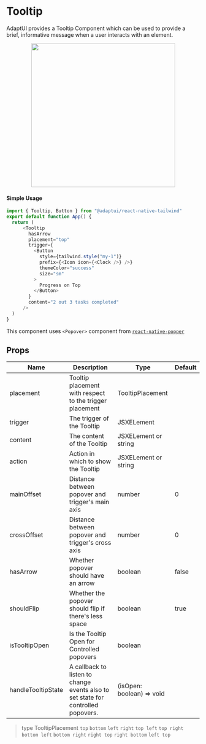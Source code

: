 # Tooltip

AdaptUI provides a Tooltip Component which can be used to provide a brief,
informative message when a user interacts with an element.

<div align='center'>
<img src="https://user-images.githubusercontent.com/35562287/208374706-a85e0bc5-f6c4-4ef4-8c6e-bfb42f69c349.png" style="width:375px;" />
</div>
  
#### Simple Usage

```js
import { Tooltip, Button } from "@adaptui/react-native-tailwind"
export default function App() {
  return (
      <Tooltip
        hasArrow
        placement="top"
        trigger={
          <Button
            style={tailwind.style("my-1")}
            prefix={<Icon icon={<Clock />} />}
            themeColor="success"
            size="sm"
          >
            Progress on Top
          </Button>
        }
        content="2 out 3 tasks completed"
      />
  )
}
```

This component uses `<Popover>` component from
[`react-native-popper`](https://github.com/intergalacticspacehighway/react-native-popper)

## Props

| Name               | Description                                                                      | Type                      | Default |
|--------------------|----------------------------------------------------------------------------------|---------------------------|---------|
| placement          | Tooltip placement with respect to the trigger placement                          | TooltipPlacement          |         |
| trigger            | The trigger of the Tooltip                                                       | JSXELement                |         |
| content            | The content of the Tooltip                                                       | JSXELement or string      |         |
| action             | Action in which to show the Tooltip                                              | JSXELement or string      |         |
| mainOffset         | Distance between popover and trigger's main axis                                 | number                    | 0       |
| crossOffset        | Distance between popover and trigger's cross axis                                | number                    | 0       |
| hasArrow           | Whether popover should have an arrow                                             | boolean                   | false   |
| shouldFlip         | Whether the popover should flip if there's less space                            | boolean                   | true    |
| isTooltipOpen      | Is the Tooltip Open for Controlled popovers                                      | boolean                   |         |
| handleTooltipState | A callback to listen to change events also to set state for controlled popovers. | (isOpen: boolean) => void |         |

> type TooltipPlacement `top` `bottom` `left` `right` `top left` `top right` `bottom left` `bottom right` `right top` `right bottom` `left top` 
